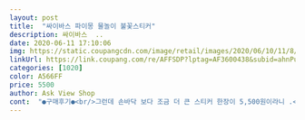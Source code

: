 ```yaml
---
layout: post 
title:  "싸이바스 파이몽 물놀이 불꽃스티커" 
description: 싸이바스  ..
date: 2020-06-11 17:10:06 
img: https://static.coupangcdn.com/image/retail/images/2020/06/10/11/8/c8441bd3-bd67-4e61-bf16-24a946ac2f83.jpg 
linkUrl: https://link.coupang.com/re/AFFSDP?lptag=AF3600438&subid=ahnPublicAsk&pageKey=263183155&itemId=824626158&vendorItemId=5096721106&traceid=V0-113-abf36ea7de223b74 
categories: [1020] 
color: A566FF 
price: 5500 
author: Ask View Shop 
cont:  "●구매후기●<br/>그런데 손바닥 보다 조금 더 큰 스티커 한장이 5,500원이라니 .<br/>.<br/><br/>난리가 났습니다.<br/><br/>너무 좋아합니다<br/>도톰하고 투명한 스티커예요<br/>부착력이 좋아요<br/>약간 도톰한 필름 재질<br/>온도가 얼마나 뜨거운지 쉽게 알수잇고 아이가 목욕할때마다<br/>이게 뭐지 싶어서 들어오셨다면 꼭 사세요!<br/>재부착 가능<br/>좀 비싼 거 같아요 ㅎ<br/>파이몽 불을 끄다 끄다 지쳐 내일 또 만나자고 하고 자러 갔습니다!!<br/>하루에도 120번씩 소방차 불끄기 놀이를 하는 아기는<br/>한 세트면 충분합니다!<br/>" 
---
```

